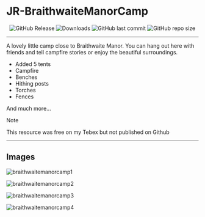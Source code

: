 # JR-BraithwaiteManorCamp

<p align="center">
  <img alt="GitHub Release" src="https://img.shields.io/github/v/release/JustRoys/JR-BraithwaiteManorCamp">
  <img alt="Downloads" src="https://img.shields.io/github/downloads/JustRoys/JR-BraithwaiteManorCamp/total">
  <img alt="GitHub last commit" src="https://img.shields.io/github/last-commit/JustRoys/JR-BraithwaiteManorCamp">
  <img alt="GitHub repo size" src="https://img.shields.io/github/repo-size/JustRoys/JR-BraithwaiteManorCamp">
</p>

---

A lovely little camp close to Braithwaite Manor. 
You can hang out here with friends and tell campfire stories or enjoy the beautiful surroundings.

- Added 5 tents
- Campfire
- Benches
- Hithing posts
- Torches
- Fences

And much more...

> [!NOTE]
> This resource was free on my Tebex but not published on Github
---
## Images
![braithwaitemanorcamp1](https://github.com/user-attachments/assets/80ca1db2-404d-4123-8953-22da9640eb2a)

![braithwaitemanorcamp2](https://github.com/user-attachments/assets/c9586bbd-74cc-4226-9822-8b2cada323eb)

![braithwaitemanorcamp3](https://github.com/user-attachments/assets/86a1f17f-b3c7-4f5f-adaa-1c1df7b2fca0)

![braithwaitemanorcamp4](https://github.com/user-attachments/assets/7e927aac-4e2a-489e-a2ef-6e0e00655ae7)
